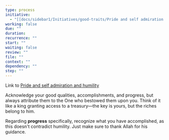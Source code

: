 ```yaml
---
type: process
initiative:
  - "[[docs/sidebar1/Initiatives/good-traits/Pride and self admiration and humility|Pride and self admiration and humility]]"
working: false
due: ""
duration: 
recurrence: ""
start: ""
waiting: false
review: ""
file: ""
context: ""
dependency: ""
step: ""
---
```


Link to [Pride and self admiration and humility](docs/sidebar1/Initiatives/good-traits/Pride%20and%20self%20admiration%20and%20humility.md)

Acknowledge your good qualities, accomplishments, and progress, but always attribute them to the One who bestowed them upon you. Think of it like a king granting access to a treasury—the key is yours, but the riches belong to him.

Regarding **progress** specifically, recognize what you have accomplished, as this doesn't contradict humility. Just make sure to thank Allah for his guidance.
